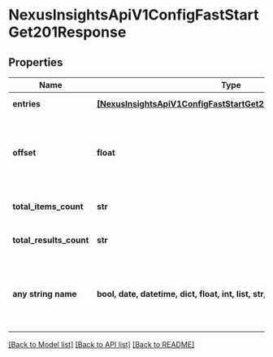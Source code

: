 # NexusInsightsApiV1ConfigFastStartGet201Response


## Properties
Name | Type | Description | Notes
------------ | ------------- | ------------- | -------------
**entries** | [**[NexusInsightsApiV1ConfigFastStartGet201ResponseEntriesInner]**](NexusInsightsApiV1ConfigFastStartGet201ResponseEntriesInner.md) | Response entries | [optional] 
**offset** | **float** | Rank of the response entry from which the paginated results are displayed | [optional] 
**total_items_count** | **str** | Total no. of response entries | [optional] 
**total_results_count** | **str** | Total no. of response entries | [optional] 
**any string name** | **bool, date, datetime, dict, float, int, list, str, none_type** | any string name can be used but the value must be the correct type | [optional]

[[Back to Model list]](../README.md#documentation-for-models) [[Back to API list]](../README.md#documentation-for-api-endpoints) [[Back to README]](../README.md)


